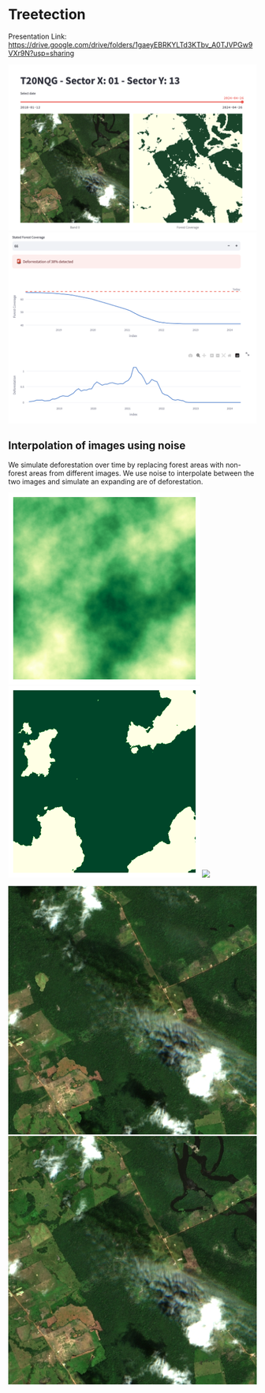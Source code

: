 # Treetection
Presentation Link: https://drive.google.com/drive/folders/1gaeyEBRKYLTd3KTbv_A0TJVPGw9VXr9N?usp=sharing


![](images/Screenshot%202024-04-28%20at%2009.43.29.png)
![](images/Screenshot2.png)

## Interpolation of images using noise

We simulate deforestation over time by replacing forest areas with non-forest areas from different images. We use noise to interpolate between the two images and simulate an expanding are of deforestation.

![](images/noise.png)
![](images/noise1.png)
![](images/noise2.jpg)

![](images/deforestation0.png)
![](images/deforestation1.png)

